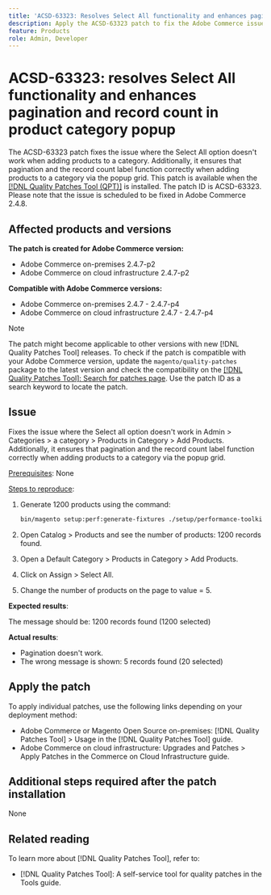 ```yaml
---
title: 'ACSD-63323: Resolves Select All functionality and enhances pagination and record count in product category popup'
description: Apply the ACSD-63323 patch to fix the Adobe Commerce issue where the Select All option doesn't work when adding products to a category. Additionally, it ensures that pagination and the record count label function correctly when adding products to a category via the popup grid.
feature: Products
role: Admin, Developer
---
```


# ACSD-63323: resolves Select All functionality and enhances pagination and record count in product category popup

The ACSD-63323 patch fixes the issue where the Select All option doesn't work when adding products to a category. Additionally, it ensures that pagination and the record count label function correctly when adding products to a category via the popup grid. This patch is available when the [[!DNL Quality Patches Tool (QPT)]](/help/tools/quality-patches-tool/quality-patches-tool-to-self-serve-quality-patches.md) is installed. The patch ID is ACSD-63323. Please note that the issue is scheduled to be fixed in Adobe Commerce 2.4.8.

## Affected products and versions

**The patch is created for Adobe Commerce version:**
* Adobe Commerce on-premises 2.4.7-p2
* Adobe Commerce on cloud infrastructure 2.4.7-p2

**Compatible with Adobe Commerce versions:**
* Adobe Commerce on-premises 2.4.7 - 2.4.7-p4
* Adobe Commerce on cloud infrastructure 2.4.7 - 2.4.7-p4

>[!NOTE]
>
>The patch might become applicable to other versions with new [!DNL Quality Patches Tool] releases. To check if the patch is compatible with your Adobe Commerce version, update the `magento/quality-patches` package to the latest version and check the compatibility on the [[!DNL Quality Patches Tool]: Search for patches page](https://experienceleague.adobe.com/tools/commerce-quality-patches/index.html). Use the patch ID as a search keyword to locate the patch.

## Issue

Fixes the issue where the Select all option doesn't work in Admin > Categories > a category > Products in Category > Add Products. Additionally, it ensures that pagination and the record count label function correctly when adding products to a category via the popup grid.

<u>Prerequisites</u>:
None

<u>Steps to reproduce</u>:

1. Generate 1200 products using the command:

   ```bash
   bin/magento setup:perf:generate-fixtures ./setup/performance-toolkit/profiles/ce/small.xml
   ```

1. Open Catalog > Products and see the number of products: 1200 records found.
1. Open a Default Category > Products in Category > Add Products.
1. Click on Assign > Select All.
1. Change the number of products on the page to value = 5.


**Expected results**: 

The message should be: 1200 records found (1200 selected)

**Actual results**:

* Pagination doesn't work.
* The wrong message is shown: 5 records found (20 selected)

## Apply the patch

To apply individual patches, use the following links depending on your deployment method:

* Adobe Commerce or Magento Open Source on-premises: [!DNL Quality Patches Tool] > Usage in the [!DNL Quality Patches Tool] guide.
* Adobe Commerce on cloud infrastructure: Upgrades and Patches > Apply Patches in the Commerce on Cloud Infrastructure guide.

## Additional steps required after the patch installation

None

## Related reading

To learn more about [!DNL Quality Patches Tool], refer to:

* [!DNL Quality Patches Tool]: A self-service tool for quality patches in the Tools guide.



